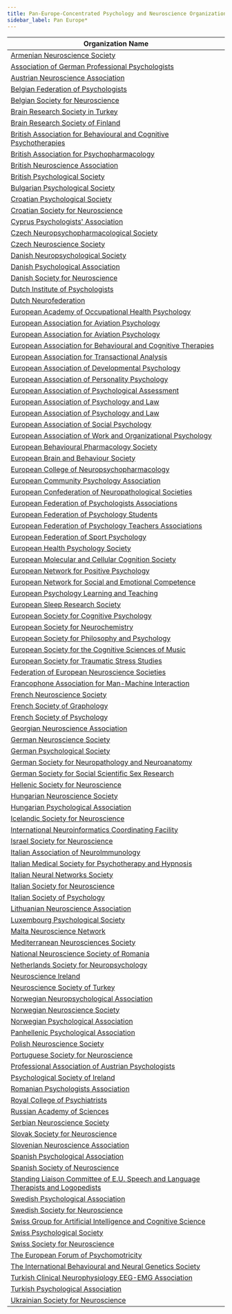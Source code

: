 ```yaml
---
title: Pan-Europe-Concentrated Psychology and Neuroscience Organizations
sidebar_label: Pan Europe*
---
```


| Organization Name |
|------------------|
| [Armenian Neuroscience Society](http://www.neuroscience.am/) |
| [Association of German Professional Psychologists](https://www.bdp-verband.de/) |
| [Austrian Neuroscience Association](http://www.austrian-neuroscience.at/) |
| [Belgian Federation of Psychologists](https://www.bfp-fbp.be/en) |
| [Belgian Society for Neuroscience](https://sites.google.com/site/belgiansocietyforneuroscience/home) |
| [Brain Research Society in Turkey](http://www.bad.org.tr/) |
| [Brain Research Society of Finland](http://www.brsf.org/) |
| [British Association for Behavioural and Cognitive Psychotherapies](http://www.babcp.org.uk/) |
| [British Association for Psychopharmacology](http://www.bap.org.uk/) |
| [British Neuroscience Association](https://www.bna.org.uk/) |
| [British Psychological Society](http://www.bps.org.uk/) |
| [Bulgarian Psychological Society](http://www.psychology-bg.org/) |
| [Croatian Psychological Society](http://www.psihologija.hr/) |
| [Croatian Society for Neuroscience](http://www.hiim.hr/) |
| [Cyprus Psychologists' Association](http://www.cypsa.org.cy/) |
| [Czech Neuropsychopharmacological Society](http://www.cnps.cz/) |
| [Czech Neuroscience Society](http://www.biomed.cas.cz/cns/committeeEN.html) |
| [Danish Neuropsychological Society](http://www.neuropsykologi.dk/) |
| [Danish Psychological Association](http://www.dp.dk/) |
| [Danish Society for Neuroscience](http://dsfn.dk/) |
| [Dutch Institute of Psychologists](https://www.psynip.nl/en/) |
| [Dutch Neurofederation](https://neurofederatie.nl/) |
| [European Academy of Occupational Health Psychology](http://www.ea-ohp.org/) |
| [European Association for Aviation Psychology](http://www.eaap.net/) |
| [European Association for Aviation Psychology](https://www.eaap.net/) |
| [European Association for Behavioural and Cognitive Therapies](https://eabct.eu/) |
| [European Association for Transactional Analysis](https://eatanews.org/) |
| [European Association of Developmental Psychology](https://www.eadp.info/) |
| [European Association of Personality Psychology](https://eapp.org/) |
| [European Association of Psychological Assessment](https://www.eapa.science/) |
| [European Association of Psychology and Law](https://eaplstudent.com/) |
| [European Association of Psychology and Law](https://eapl.eu/) |
| [European Association of Social Psychology](https://www.easp.eu/) |
| [European Association of Work and Organizational Psychology](http://www.eawop.org/) |
| [European Behavioural Pharmacology Society](http://www.ebps.org/) |
| [European Brain and Behaviour Society](http://www.ebbs-science.org/) |
| [European College of Neuropsychopharmacology](http://www.ecnp.eu/) |
| [European Community Psychology Association](http://www.ecpa-online.com/) |
| [European Confederation of Neuropathological Societies](http://www.euro-cns.org/) |
| [European Federation of Psychologists Associations](http://www.efpa.eu/) |
| [European Federation of Psychology Students](https://www.efpsa.org/) |
| [European Federation of Psychology Teachers Associations](http://www.efpta.org/) |
| [European Federation of Sport Psychology](https://www.fepsac.com/) |
| [European Health Psychology Society](http://www.ehps.net/) |
| [European Molecular and Cellular Cognition Society](http://www.emccs.org/) |
| [European Network for Positive Psychology](https://enpp.eu/) |
| [European Network for Social and Emotional Competence](https://www.enseceurope.com/) |
| [European Psychology Learning and Teaching](http://www.efpta.org/) |
| [European Sleep Research Society](https://esrs.eu/) |
| [European Society for Cognitive Psychology](https://www.escop.eu/) |
| [European Society for Neurochemistry](http://www.neurochemsoc.eu/) |
| [European Society for Philosophy and Psychology](https://korpora.zim.uni-duisburg-essen.de/espp) |
| [European Society for the Cognitive Sciences of Music](https://www.escom.org/) |
| [European Society for Traumatic Stress Studies](http://www.estss.org/) |
| [Federation of European Neuroscience Societies](http://www.fens.org/) |
| [Francophone Association for Man-Machine Interaction](http://www.afihm.org/) |
| [French Neuroscience Society](https://www.neurosciences.asso.fr/) |
| [French Society of Graphology](http://www.graphologie.asso.fr/) |
| [French Society of Psychology](http://www.sfpsy.org/) |
| [Georgian Neuroscience Association](http://www.gna.ge/geo.html) |
| [German Neuroscience Society](https://www.nwg-info.de/) |
| [German Psychological Society](http://www.dgps.de/) |
| [German Society for Neuropathology and Neuroanatomy](http://www.dgnn.de/) |
| [German Society for Social Scientific Sex Research](http://www.sexologie.org/) |
| [Hellenic Society for Neuroscience](https://www.hsfn.gr/) |
| [Hungarian Neuroscience Society](http://www.mitt.hu/en/) |
| [Hungarian Psychological Association](http://www.mpt.hu/) |
| [Icelandic Society for Neuroscience](https://www.facebook.com/taugavisindi/) |
| [International Neuroinformatics Coordinating Facility](https://www.incf.org/) |
| [Israel Society for Neuroscience](https://www.isfn.org.il/) |
| [Italian Association of NeuroImmunology](http://www.aini.it/index.php/en/) |
| [Italian Medical Society for Psychotherapy and Hypnosis](http://www.smipi.it/) |
| [Italian Neural Networks Society](http://siren.dsi.unimi.it/main.php) |
| [Italian Society for Neuroscience](http://www.sins.it/) |
| [Italian Society of Psychology](https://www.sips.it/) |
| [Lithuanian Neuroscience Association](http://www.neuromokslai.lt/en/about/) |
| [Luxembourg Psychological Society](https://www.slp.lu/en/) |
| [Malta Neuroscience Network](http://mnn.mt/) |
| [Mediterranean Neurosciences Society](https://www.medneuroscisociety.org/) |
| [National Neuroscience Society of Romania](http://info.snn.ro/) |
| [Netherlands Society for Neuropsychology](http://www.nvneuropsy.nl/) |
| [Neuroscience Ireland](http://neuroscienceireland.com/) |
| [Neuroscience Society of Turkey](http://www.tubas.org.tr/) |
| [Norwegian Neuropsychological Association](http://www.nevropsyk.org/) |
| [Norwegian Neuroscience Society](https://www.ntnu.edu/nns) |
| [Norwegian Psychological Association](http://www.psykol.no/) |
| [Panhellenic Psychological Association](http://www.psy.gr/) |
| [Polish Neuroscience Society](http://www.ptbun.org.pl/) |
| [Portuguese Society for Neuroscience](http://www.spn.org.pt/) |
| [Professional Association of Austrian Psychologists](http://www.boep.or.at/) |
| [Psychological Society of Ireland](https://www.psychologicalsociety.ie/) |
| [Romanian Psychologists Association](http://www.apsi.ro/) |
| [Royal College of Psychiatrists](http://www.rcpsych.ac.uk/) |
| [Russian Academy of Sciences](http://www.ras.ru/) |
| [Serbian Neuroscience Society](http://www.srneurosoc.ac.rs/) |
| [Slovak Society for Neuroscience](http://www.neuroscience.sk/index_en.htm) |
| [Slovenian Neuroscience Association](http://www.sinapsa.org/en/) |
| [Spanish Psychological Association](http://www.cop.es/) |
| [Spanish Society of Neuroscience](http://www.senc.es/) |
| [Standing Liaison Committee of E.U. Speech and Language Therapists and Logopedists](https://cplol.eu/) |
| [Swedish Psychological Association](http://www.psykologforbundet.se/) |
| [Swedish Society for Neuroscience](https://www.facebook.com/swedishsocietyforneuroscience/) |
| [Swiss Group for Artificial Intelligence and Cognitive Science](https://sgaico.swissinformatics.org/) |
| [Swiss Psychological Society](https://www.swisspsychologicalsociety.ch/) |
| [Swiss Society for Neuroscience](https://www.swissneuroscience.ch/) |
| [The European Forum of Psychomotricity](https://psychomot.org/) |
| [The International Behavioural and Neural Genetics Society](http://www.ibngs.org/) |
| [Turkish Clinical Neurophysiology EEG-EMG Association](https://www.tkneed.org/en/) |
| [Turkish Psychological Association](http://www.psikolog.org.tr/) |
| [Ukrainian Society for Neuroscience](http://usn.org.ua/) |
